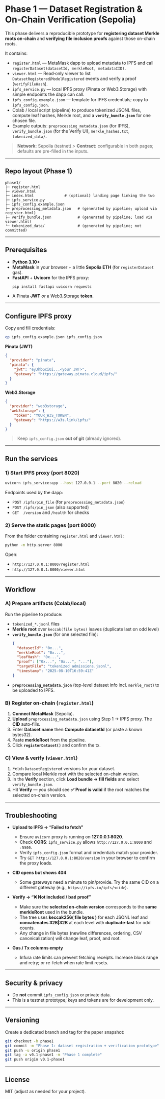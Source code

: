 # Phase 1 — Dataset Registration & On‑Chain Verification (Sepolia)

This phase delivers a reproducible prototype for **registering dataset Merkle roots on-chain** and **verifying file inclusion proofs** against those on-chain roots.

It contains:
- `register.html` — MetaMask dapp to upload metadata to IPFS and call `registerDataset(datasetId, merkleRoot, metadataCID)`.
- `viewer.html` — Read‑only viewer to list `DatasetRegistered`/`ModelRegistered` events and verify a proof (`verifyFileHash`).
- `ipfs_service.py` — local IPFS proxy (Pinata or Web3.Storage) with simple endpoints the dapp can call.
- `ipfs_config.example.json` — template for IPFS credentials; copy to `ipfs_config.json`.
- Colab / local script (pipeline) to produce tokenized JSONL files, compute leaf hashes, Merkle root, and a **`verify_bundle.json`** for one chosen file.
- Example outputs: `preprocessing_metadata.json` (for IPFS), `verify_bundle.json` (for the Verify UI), `merkle_hashes.txt`, `tokenized_data/`.

> **Network:** Sepolia (testnet).> **Contract:** configurable in both pages; defaults are pre-filled in the inputs.

---

## Repo layout (Phase 1)

```
phase1/
├─ register.html
├─ viewer.html
├─ index.html              # (optional) landing page linking the two
├─ ipfs_service.py
├─ ipfs_config.example.json
├─ preprocessing_metadata.json   # (generated by pipeline; upload via register.html)
├─ verify_bundle.json            # (generated by pipeline; load via viewer.html)
└─ tokenized_data/               # (generated by pipeline; not committed)
```

---

## Prerequisites

- **Python 3.10+**
- **MetaMask** in your browser + a little **Sepolia ETH** (for `registerDataset` gas).
- **FastAPI** + **Uvicorn** for the IPFS proxy:
  ```bash
  pip install fastapi uvicorn requests
  ```
- A Pinata **JWT** _or_ a Web3.Storage **token**.

---

## Configure IPFS proxy

Copy and fill credentials:
```bash
cp ipfs_config.example.json ipfs_config.json
```

**Pinata (JWT)**
```json
{
  "provider": "pinata",
  "pinata": {
    "jwt": "eyJhbGciOi...<your JWT>",
    "gateway": "https://gateway.pinata.cloud/ipfs/"
  }
}
```

**Web3.Storage**
```json
{
  "provider": "web3storage",
  "web3storage": {
    "token": "YOUR_W3S_TOKEN",
    "gateway": "https://w3s.link/ipfs/"
  }
}
```

> Keep `ipfs_config.json` **out of git** (already ignored).

---

## Run the services

### 1) Start IPFS proxy (port 8020)
```bash
uvicorn ipfs_service:app --host 127.0.0.1 --port 8020 --reload
```
Endpoints used by the dapp:
- `POST /ipfs/pin_file` (for `preprocessing_metadata.json`)
- `POST /ipfs/pin_json` (also supported)
- `GET  /version` and `/health` for checks

### 2) Serve the static pages (port 8000)
From the folder containing `register.html` and `viewer.html`:
```bash
python -m http.server 8000
```
Open:
- `http://127.0.0.1:8000/register.html`
- `http://127.0.0.1:8000/viewer.html`

---

## Workflow

### A) Prepare artifacts (Colab/local)
Run the pipeline to produce:
- `tokenized_*.jsonl` files
- **Merkle root** over `keccak(file bytes)` leaves (duplicate last on odd level)
- **`verify_bundle.json`** (for one selected file):  
  ```json
  {
    "datasetId": "0x...",
    "merkleRoot": "0x...",
    "leafHash": "0x...",
    "proof": ["0x...", "0x...", "..."],
    "targetFile": "tokenized_admissions.jsonl",
    "timestamp": "2025-08-10T16:59:41Z"
  }
  ```
- **`preprocessing_metadata.json`** (top-level dataset info incl. `merkle_root`) to be uploaded to IPFS.

### B) Register on-chain (`register.html`)
1. **Connect MetaMask** (Sepolia).  
2. **Upload** `preprocessing_metadata.json` using Step 1 → IPFS proxy. The **CID** auto-fills.
3. Enter **Dataset name** then **Compute datasetId** (or paste a known bytes32).
4. Paste **merkleRoot** from the pipeline.
5. Click **`registerDataset()`** and confirm the tx.

### C) View & verify (`viewer.html`)
1. Fetch `DatasetRegistered` versions for your dataset.
2. Compare local Merkle root with the selected on-chain version.
3. In the **Verify** section, click **Load bundle → fill fields** and select `verify_bundle.json`.
4. Hit **Verify** — you should see **✅ Proof is valid** if the root matches the selected on-chain version.

---

## Troubleshooting

- **Upload to IPFS → “Failed to fetch”**
  - Ensure `uvicorn` proxy is running on **127.0.0.1:8020**.
  - Check **CORS**: `ipfs_service.py` allows `http://127.0.0.1:8000` and `:5500`.
  - Verify `ipfs_config.json` format and credentials match your provider.
  - Try `GET http://127.0.0.1:8020/version` in your browser to confirm the proxy loads.

- **CID opens but shows 404**
  - Some gateways need a minute to pin/provide. Try the same CID on a different gateway (e.g., `https://ipfs.io/ipfs/<cid>`).

- **Verify → “❌ Not included / bad proof”**
  - Make sure the **selected on-chain version** corresponds to the **same merkleRoot** used in the bundle.
  - The tree uses **keccak256( file bytes )** for each JSONL leaf and **concatenates 32B|32B** at each level with **duplicate-last** for odd counts.
  - Any change in file bytes (newline differences, ordering, CSV canonicalization) will change leaf, proof, and root.

- **Gas / Tx columns empty**
  - Infura rate limits can prevent fetching receipts. Increase block range and retry; or re-fetch when rate limit resets.

---

## Security & privacy

- Do **not** commit `ipfs_config.json` or private data.
- This is a testnet prototype; keys and tokens are for development only.

---

## Versioning

Create a dedicated branch and tag for the paper snapshot:
```bash
git checkout -b phase1
git commit -m "Phase 1: dataset registration + verification prototype"
git push -u origin phase1
git tag -a v0.1-phase1 -m "Phase 1 complete"
git push origin v0.1-phase1
```

---

## License

MIT (adjust as needed for your project).
